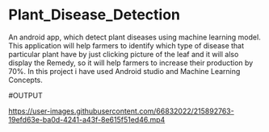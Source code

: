 # Plant_Disease_Detection
An android app, which detect plant diseases using machine learning model.
This application will help farmers to identify which type of disease that particular plant have by just clicking picture of the leaf and it will also display the Remedy, so it will help farmers to increase their production by 70%.
In this project i have used Android studio and Machine Learning Concepts.

#OUTPUT


https://user-images.githubusercontent.com/66832022/215892763-19efd63e-ba0d-4241-a43f-8e615f51ed46.mp4

